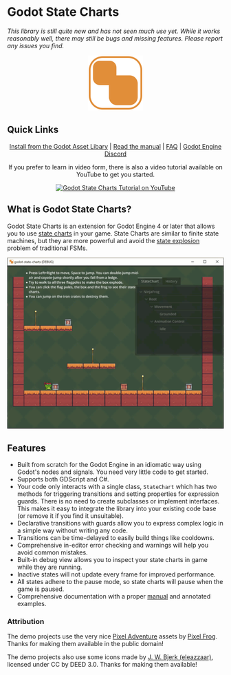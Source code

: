# Godot State Charts

_This library is still quite new and has not seen much use yet. While it works reasonably well, there may still be bugs and missing features. Please report any issues you find._

<!--suppress HtmlDeprecatedAttribute -->
<p align="center"><img height="128" src="icon.svg" width="128"/></p>

## Quick Links

<p align="center">
  <a href="https://godotengine.org/asset-library/asset/1778">Install from the Godot Asset Libary</a> | 
  <a href="manual/manual.md">Read the manual</a> |
  <a href="manual/faq.md">FAQ</a> |
  <a href="https://discord.gg/4JBkykG">Godot Engine Discord</a>
</p>

<p align="center">
  If you prefer to learn in video form, there is also a video tutorial available on YouTube to get you started.
  <p align="center">
  <a href="https://www.youtube.com/watch?v=E9h9VnbPGuw"><img src="https://i3.ytimg.com/vi/E9h9VnbPGuw/hqdefault.jpg" alt="Godot State Charts Tutorial on YouTube"></a> 
  </p>
</p>

## What is Godot State Charts?

Godot State Charts is an extension for Godot Engine 4 or later that allows you to use [state charts](https://statecharts.dev) in your game. State Charts are similar to finite state machines, but they are more powerful and avoid the [state explosion](https://statecharts.dev/state-machine-state-explosion.html) problem of traditional FSMs. 


<p align="center">
  <img src="manual/demo_video.gif" alt="Example of State Charts in action">
</p>

## Features

- Built from scratch for the Godot Engine in an idiomatic way using Godot's nodes and signals. You need very little code to get started.
- Supports both GDScript and C#.
- Your code only interacts with a single class, `StateChart` which has two methods for triggering transitions and setting properties for expression guards. There is no need to create subclasses or implement interfaces. This makes it easy to integrate the library into your existing code base (or remove it if you find it unsuitable).
- Declarative transitions with guards allow you to express complex logic in a simple way without writing any code.
- Transitions can be time-delayed to easily build things like cooldowns.
- Comprehensive in-editor error checking and warnings will help you avoid common mistakes.
- Built-in debug view allows you to inspect your state charts in game while they are running.
- Inactive states will not update every frame for improved performance.
- All states adhere to the pause mode, so state charts will pause when the game is paused.
- Comprehensive documentation with a proper [manual](manual/manual.md) and annotated examples. 


### Attribution

The demo projects use the very nice [Pixel Adventure](https://pixelfrog-assets.itch.io/pixel-adventure-1) assets by [Pixel Frog](https://pixelfrog-assets.itch.io/). Thanks for making them available in the public domain!

The demo projects also use some icons made by [J. W. Bjerk (eleazzaar)](https://www.jwbjerk.com/art), licensed under CC by DEED 3.0. Thanks for making them available!

